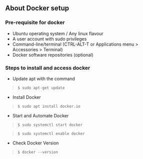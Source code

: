 ## About Docker setup

### Pre-requisite for docker
- Ubuntu operating system / Any linux flavour
- A user account with sudo privileges
- Command-line/terminal (CTRL-ALT-T or Applications menu > Accessories > Terminal)
- Docker software repositories (optional)

### Steps to install and access docker
- Update apt with the command
> `$ sudo apt-get update`
- Install Docker
> `$ sudo apt install docker.io`
- Start and Automate Docker
> `$ sudo systemctl start docker`

> `$ sudo systemctl enable docker`
- Check Docker Version
> `$ docker --version`
